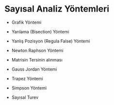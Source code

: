  # Sayısal Analiz Yöntemleri

* Grafik Yöntemi

* Yarılama (Bisection) Yöntemi

* Yanlış Pozisyon (Regula False) Yöntemi

* Newton Raphson Yöntemi

* Matrisin Tersinin alınması

* Gauss Jordan Yöntemi

* Trapez Yöntemi

* Simpson Yöntemi

* Sayısal Turev



